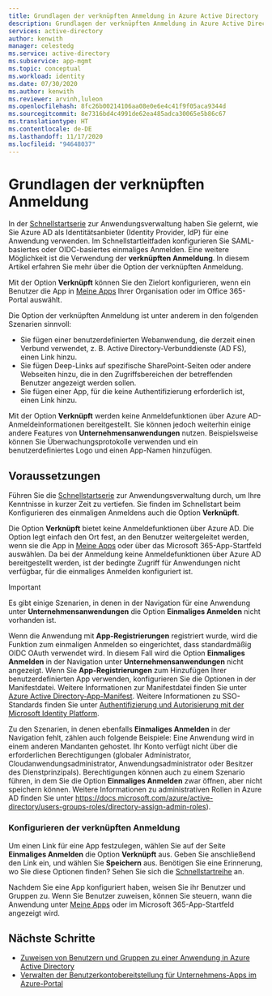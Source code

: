 ```yaml
---
title: Grundlagen der verknüpften Anmeldung in Azure Active Directory
description: Grundlagen der verknüpften Anmeldung in Azure Active Directory
services: active-directory
author: kenwith
manager: celestedg
ms.service: active-directory
ms.subservice: app-mgmt
ms.topic: conceptual
ms.workload: identity
ms.date: 07/30/2020
ms.author: kenwith
ms.reviewer: arvinh,luleon
ms.openlocfilehash: 8fc26b00214106aa08e0e6e4c41f9f05aca9344d
ms.sourcegitcommit: 8e7316bd4c4991de62ea485adca30065e5b86c67
ms.translationtype: HT
ms.contentlocale: de-DE
ms.lasthandoff: 11/17/2020
ms.locfileid: "94648037"
---
```

# <a name="understand-linked-sign-on"></a>Grundlagen der verknüpften Anmeldung

In der [Schnellstartserie](view-applications-portal.md) zur Anwendungsverwaltung haben Sie gelernt, wie Sie Azure AD als Identitätsanbieter (Identity Provider, IdP) für eine Anwendung verwenden. Im Schnellstartleitfaden konfigurieren Sie SAML-basiertes oder OIDC-basiertes einmaliges Anmelden. Eine weitere Möglichkeit ist die Verwendung der **verknüpften Anmeldung**. In diesem Artikel erfahren Sie mehr über die Option der verknüpften Anmeldung.

Mit der Option **Verknüpft** können Sie den Zielort konfigurieren, wenn ein Benutzer die App in [Meine Apps](https://myapps.microsoft.com/) Ihrer Organisation oder im Office 365-Portal auswählt.

Die Option der verknüpften Anmeldung ist unter anderem in den folgenden Szenarien sinnvoll:
- Sie fügen einer benutzerdefinierten Webanwendung, die derzeit einen Verbund verwendet, z. B. Active Directory-Verbunddienste (AD FS), einen Link hinzu.
- Sie fügen Deep-Links auf spezifische SharePoint-Seiten oder andere Webseiten hinzu, die in den Zugriffsbereichen der betreffenden Benutzer angezeigt werden sollen.
- Sie fügen einer App, für die keine Authentifizierung erforderlich ist, einen Link hinzu. 
 
 Mit der Option **Verknüpft** werden keine Anmeldefunktionen über Azure AD-Anmeldeinformationen bereitgestellt. Sie können jedoch weiterhin einige andere Features von **Unternehmensanwendungen** nutzen. Beispielsweise können Sie Überwachungsprotokolle verwenden und ein benutzerdefiniertes Logo und einen App-Namen hinzufügen.

## <a name="before-you-begin"></a>Voraussetzungen

Führen Sie die [Schnellstartserie](view-applications-portal.md) zur Anwendungsverwaltung durch, um Ihre Kenntnisse in kurzer Zeit zu vertiefen. Sie finden im Schnellstart beim Konfigurieren des einmaligen Anmeldens auch die Option **Verknüpft**. 

Die Option **Verknüpft** bietet keine Anmeldefunktionen über Azure AD. Die Option legt einfach den Ort fest, an den Benutzer weitergeleitet werden, wenn sie die App in [Meine Apps](https://myapps.microsoft.com/) oder über das Microsoft 365-App-Startfeld auswählen.  Da bei der Anmeldung keine Anmeldefunktionen über Azure AD bereitgestellt werden, ist der bedingte Zugriff für Anwendungen nicht verfügbar, für die einmaliges Anmelden konfiguriert ist.

> [!IMPORTANT] 
> Es gibt einige Szenarien, in denen in der Navigation für eine Anwendung unter **Unternehmensanwendungen** die Option **Einmaliges Anmelden** nicht vorhanden ist. 
>
> Wenn die Anwendung mit **App-Registrierungen** registriert wurde, wird die Funktion zum einmaligen Anmelden so eingerichtet, dass standardmäßig OIDC OAuth verwendet wird. In diesem Fall wird die Option **Einmaliges Anmelden** in der Navigation unter **Unternehmensanwendungen** nicht angezeigt. Wenn Sie **App-Registrierungen** zum Hinzufügen Ihrer benutzerdefinierten App verwenden, konfigurieren Sie die Optionen in der Manifestdatei. Weitere Informationen zur Manifestdatei finden Sie unter [Azure Active Directory-App-Manifest](../develop/reference-app-manifest.md). Weitere Informationen zu SSO-Standards finden Sie unter [Authentifizierung und Autorisierung mit der Microsoft Identity Platform](../develop/authentication-vs-authorization.md#authentication-and-authorization-using-microsoft-identity-platform). 
>
> Zu den Szenarien, in denen ebenfalls **Einmaliges Anmelden** in der Navigation fehlt, zählen auch folgende Beispiele: Eine Anwendung wird in einem anderen Mandanten gehostet. Ihr Konto verfügt nicht über die erforderlichen Berechtigungen (globaler Administrator, Cloudanwendungsadministrator, Anwendungsadministrator oder Besitzer des Dienstprinzipals). Berechtigungen können auch zu einem Szenario führen, in dem Sie die Option **Einmaliges Anmelden**  zwar öffnen, aber nicht speichern können. Weitere Informationen zu administrativen Rollen in Azure AD finden Sie unter https://docs.microsoft.com/azure/active-directory/users-groups-roles/directory-assign-admin-roles).

### <a name="configure-link"></a>Konfigurieren der verknüpften Anmeldung

Um einen Link für eine App festzulegen, wählen Sie auf der Seite **Einmaliges Anmelden** die Option **Verknüpft** aus. Geben Sie anschließend den Link ein, und wählen Sie **Speichern** aus. Benötigen Sie eine Erinnerung, wo Sie diese Optionen finden? Sehen Sie sich die [Schnellstartreihe](view-applications-portal.md) an.
 
Nachdem Sie eine App konfiguriert haben, weisen Sie ihr Benutzer und Gruppen zu. Wenn Sie Benutzer zuweisen, können Sie steuern, wann die Anwendung unter [Meine Apps](https://myapps.microsoft.com/) oder im Microsoft 365-App-Startfeld angezeigt wird.

## <a name="next-steps"></a>Nächste Schritte

- [Zuweisen von Benutzern und Gruppen zu einer Anwendung in Azure Active Directory](./assign-user-or-group-access-portal.md)
- [Verwalten der Benutzerkontobereitstellung für Unternehmens-Apps im Azure-Portal](../app-provisioning/configure-automatic-user-provisioning-portal.md)